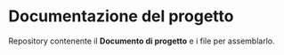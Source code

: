 # Documentazione del progetto

Repository contenente il **Documento di progetto** e i file per assemblarlo.
